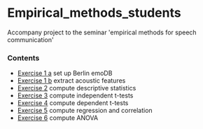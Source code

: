 # Empirical_methods_students
Accompany project to the seminar 'empirical methods for speech communication'

### Contents

* [Exercise 1 a](exercises/Exercise_1a.ipynb) set up Berlin emoDB
* [Exercise 1 b](exercises/Exercise_1b.ipynb) extract acoustic features
* [Exercise 2](exercises/Exercise_2.ipynb) compute descriptive statistics
* [Exercise 3](exercises/Exercise_3.ipynb) compute independent t-tests
* [Exercise 4](exercises/Exercise_4.ipynb) compute dependent t-tests
* [Exercise 5](exercises/Exercise_5.ipynb) compute regression and correlation
* [Exercise 6](exercises/Exercise_6.ipynb) compute ANOVA